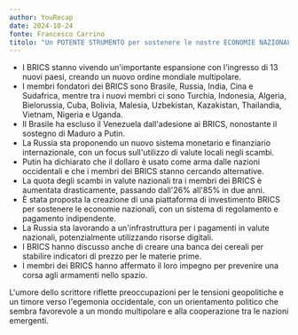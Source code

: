 ```yaml
---
author: YouRecap
date: 2024-10-24
fonte: Francesco Carrino
titolo: "Un POTENTE STRUMENTO per sostenere le nostre ECONOMIE NAZIONALI" LA STRATEGIA DI PUTIN con i BRICS
---
```


- I BRICS stanno vivendo un'importante espansione con l'ingresso di 13 nuovi paesi, creando un nuovo ordine mondiale multipolare.
- I membri fondatori dei BRICS sono Brasile, Russia, India, Cina e Sudafrica, mentre tra i nuovi membri ci sono Turchia, Indonesia, Algeria, Bielorussia, Cuba, Bolivia, Malesia, Uzbekistan, Kazakistan, Thailandia, Vietnam, Nigeria e Uganda.
- Il Brasile ha escluso il Venezuela dall'adesione ai BRICS, nonostante il sostegno di Maduro a Putin.
- La Russia sta proponendo un nuovo sistema monetario e finanziario internazionale, con un focus sull'utilizzo di valute locali negli scambi.
- Putin ha dichiarato che il dollaro è usato come arma dalle nazioni occidentali e che i membri dei BRICS stanno cercando alternative.
- La quota degli scambi in valute nazionali tra i membri dei BRICS è aumentata drasticamente, passando dall'26% all'85% in due anni.
- È stata proposta la creazione di una piattaforma di investimento BRICS per sostenere le economie nazionali, con un sistema di regolamento e pagamento indipendente.
- La Russia sta lavorando a un'infrastruttura per i pagamenti in valute nazionali, potenzialmente utilizzando risorse digitali.
- I BRICS hanno discusso anche di creare una banca dei cereali per stabilire indicatori di prezzo per le materie prime.
- I membri dei BRICS hanno affermato il loro impegno per prevenire una corsa agli armamenti nello spazio.

L'umore dello scrittore riflette preoccupazioni per le tensioni geopolitiche e un timore verso l'egemonia occidentale, con un orientamento politico che sembra favorevole a un mondo multipolare e alla cooperazione tra le nazioni emergenti.
